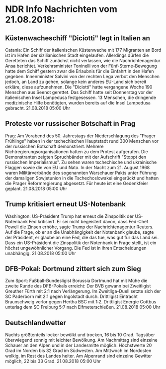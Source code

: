 # NDR Info Nachrichten vom 21.08.2018:


## Küstenwacheschiff "Diciotti" legt in Italien an
Catania: Ein Schiff der italienischen Küstenwache mit 177 Migranten an Bord ist im Hafen der sizilianischen Stadt eingelaufen. Allerdings dürfen die Geretteten das Schiff zunächst nicht verlassen, wie die Nachrichtenagentur Ansa berichtet. Verkehrsminister Toninelli von der Fünf-Sterne-Bewegung hatte dem Schiff gestern zwar die Erlaubnis für die Einfahrt in den Hafen gegeben. Innenminister Salvini von der rechten Lega verbot den Menschen jedoch, an Land zu gehen, solange kein anderes EU-Land sich bereit erkläre, diese aufzunehmen. Die "Diciotti" hatte vergangene Woche 190 Menschen aus Seenot gerettet. Das Schiff hatte seit Donnerstag vor der italienischen Insel Lampedusa festgesessen. 13 Menschen, die dringende medizinische Hilfe benötigten, wurden bereits auf die Insel Lampedusa gebracht. 21.08.2018 05:00 Uhr 

## Proteste vor russischer Botschaft in Prag
Prag: Am Vorabend des 50. Jahrestags der Niederschlagung des "Prager Frühlings" haben in der tschechischen Hauptstadt rund 300 Menschen vor der russischen Botschaft demonstriert. Mehrere Nichtregierungsorganisationen hatten zu dem Protest aufgerufen. Die Demonstranten zeigten Spruchbänder mit der Aufschrift "Stoppt den russischen Imperialismus". Zu sehen waren tschechische und ukrainische Flaggen sowie die von EU und Nato. In der Nacht zum 21. August 1968 waren Militärverbände des sogenannten Warschauer Pakts unter Führung der damaligen Sowjetunion in die Tschechoslowakei eingerückt und hatten die Prager Reformregierung abgesetzt. Für heute ist eine Gedenkfeier geplant. 21.08.2018 05:00 Uhr 

## Trump kritisiert erneut US-Notenbank
Washington:					US-Präsident Trump hat erneut die Zinspolitik der US-Notenbank Fed kritisiert. Er sei nicht begeistert davon, dass Fed-Chef Powell die Zinsen erhöhe, sagte Trump der Nachrichtenagentur Reuters. Auf die Frage, ob er an die Unabhängigkeit der Notenbank glaube, sagte der Präsident, er glaube an eine Fed, die das tue, was gut für das Land sei. Dass ein US-Präsident die Zinspolitik der Notenbank in Frage stellt, ist ein höchst ungewöhnlicher Vorgang. Die Fed ist in ihren Entscheidungen unabhängig. 21.08.2018 05:00 Uhr 

## DFB-Pokal: Dortmund zittert sich zum Sieg
Zum Sport:			Fußball-Bundesligist Borussia Dortmund hat mit Mühe die zweite Runde des DFB-Pokals erreicht: Der BVB gewann bei Zweitligist Greuther Fürth mit 2:1 nach Verlängerung. Im Zweitliga-Duell setzte sich der SC Paderborn mit 2:1 gegen Ingolstadt durch. Drittligist Eintracht Braunschweig verlor gegen Hertha BSC mit 1:2. Drittligist Energie Cottbus unterlag dem SC Freiburg 5:7 nach Elfmeterschießen. 21.08.2018 05:00 Uhr 

## Deutschlandwetter
Nachts größtenteils locker bewölkt und trocken, 16 bis 10 Grad. Tagsüber überwiegend sonnig mit leichter Bewölkung. Am Nachmittag sind einzelne Schauer an den Alpen und in der Landesmitte möglich. Höchstwerte 20 Grad im Norden bis 32 Grad im Südwesten. Am Mittwoch im Nordosten wolkig, im Rest des Landes heiter. Am Alpenrand sind einzelne Gewitter möglich, 22 bis 33 Grad. 21.08.2018 05:00 Uhr 
